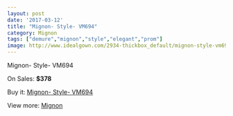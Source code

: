```yaml
---
layout: post
date: '2017-03-12'
title: "Mignon- Style- VM694"
category: Mignon
tags: ["demure","mignon","style","elegant","prom"]
image: http://www.idealgown.com/2934-thickbox_default/mignon-style-vm694.jpg
---
```

Mignon- Style- VM694

On Sales: **$378**
<a href="https://www.idealgown.com/en/mignon/1398-mignon-style-vm694.html"><amp-img layout="responsive" width="600" height="600" src="//www.idealgown.com/2934-thickbox_default/mignon-style-vm694.jpg" alt="Mignon- Style- VM694 0" /></a>
<a href="https://www.idealgown.com/en/mignon/1398-mignon-style-vm694.html"><amp-img layout="responsive" width="600" height="600" src="//www.idealgown.com/2935-thickbox_default/mignon-style-vm694.jpg" alt="Mignon- Style- VM694 1" /></a>

Buy it: [Mignon- Style- VM694](https://www.idealgown.com/en/mignon/1398-mignon-style-vm694.html "Mignon- Style- VM694")

View more: [Mignon](https://www.idealgown.com/en/17-mignon "Mignon")
